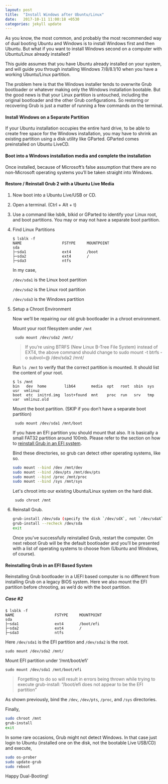 ```yaml
---
layout: post
title:  "Install Windows after Ubuntu/Linux"
date:   2017-10-11 11:00:18 +0530
categories: jekyll update
---
```

As you know, the most common, and probably the most recommended way of dual booting Ubuntu and Windows is to install Windows first and then Ubuntu. But what if you want to install Windows second on a computer with Ubuntu/Linux already installed?

This guide assumes that you have Ubuntu already installed on your system, and will guide you through installing Windows 7/8/8.1/10 when you have a working Ubuntu/Linux partition.

The problem here is that the Windows installer tends to overwrite Grub bootloader or whatever making only the Windows installation bootable. But the good news is that your Linux partition is untouched, including the original bootloader and the other Grub configurations. So restoring or recovering Grub is just a matter of running a few commands on the terminal.

#### Install Windows on a Separate Partition

If your Ubuntu installation occupies the entire hard drive, to be able to create free space for the Windows installation, you may have to shrink an existing partition using a disk utility like GParted. GParted comes preinstalled on Ubuntu LiveCD.

#### Boot into a Windows installation media and complete the installation

Once installed, because of Microsoft’s false assumption that there are no non-Microsoft operating systems you’ll be taken straight into Windows.

#### Restore / Reinstall Grub 2 with a Ubuntu Live Media

1. Now boot into a Ubuntu Live/USB or CD.
2. Open a terminal. (Ctrl + Alt + t)
3. Use a command like lsblk, blkid or GParted to identify your Linux root, and boot partitions. You may or may not have a separate boot partition.
4. Find Linux Partitions

	~~~
	$ lsblk -f
	NAME                  FSTYPE     MOUNTPOINT
	sda                                                                            
	├─sda1                ext4       /boot
	├─sda2                ext4       /
	├─sda3                ntfs       
	~~~

	In my case,

	  `/dev/sda1` is the Linux boot partition

	  `/dev/sda2` is the Linux root partition

	  `/dev/sda3` is the Windows partition


5. Setup a Chroot Environment

	Now we’ll be repairing our old grub bootloader in a chroot environment.

	Mount your root filesystem under `/mnt`

	    sudo mount /dev/sda2 /mnt/

	> If you’re using BTRFS (New Linux B-Tree File System) instead of EXT4, the above command should change to 
	> sudo mount -t btrfs -o subvol=@ /dev/sda2 /mnt/

	Run `ls /mnt` to verify that the correct partition is mounted. It should list the content of your root.

	~~~
	$ ls /mnt
	bin   dev  home        lib64       media  opt   root  sbin  sys  usr  vmlinuz
	boot  etc  initrd.img  lost+found  mnt    proc  run   srv   tmp  var  vmlinuz.old
	~~~


	Mount the boot partition. (SKIP if you don’t have a separate boot partition)

	    sudo mount /dev/sda1 /mnt/boot

	If you have an EFI partition you should mount that also. It is basically a small FAT32 partition around 100mb. Please refer to the section on how to [reinstall Grub in an EFI system](#reinstalling-grub-in-an-efi-based-system).

	Bind these directories, so grub can detect other operating systems, like so. 

	~~~ bash
	sudo mount --bind /dev /mnt/dev
	sudo mount --bind /dev/pts /mnt/dev/pts
	sudo mount --bind /proc /mnt/proc
	sudo mount --bind /sys /mnt/sys
	~~~

	Let's chroot into our existing Ubuntu/Linux system on the hard disk.

	    sudo chroot /mnt

6. Reinstall Grub.

	~~~ bash
	grub-install /dev/sda (specify the disk `/dev/sdX`, not `/dev/sdaX`)
	grub-install --recheck /dev/sda
	exit
	~~~

	Once you've successfully reinstalled Grub, restart the computer. On next reboot Grub will be the default bootloader and you’ll be presented with a list of operating systems to choose from (Ubuntu and Windows, of course).

#### Reinstalling Grub in an EFI Based System

Reinstalling Grub bootloader in a UEFI based computer is no different from installing Grub on a legacy BIOS system. Here we also mount the EFI partition before chrooting, as we’d do with the boot partition.

##### Case #2

~~~
$ lsblk -f
NAME                  FSTYPE     MOUNTPOINT
sda                                                                            
├─sda1                ext4       /boot/efi
├─sda2                ext4       /
├─sda3                ntfs       
~~~

Here `/dev/sda1` is the EFI partition and `/dev/sda2` is the root.

    sudo mount /dev/sda2 /mnt/

Mount EFI partition under ‘/mnt/boot/efi’

    sudo mount /dev/sda1 /mnt/boot/efi

> Forgetting to do so will result in errors being thrown while trying to execute grub-install: “/boot/efi does not appear to be the EFI partition”

As shown previously, bind the `/dev`, `/dev/pts`, `/proc`, and `/sys` directories.

Finally,

~~~ bash
sudo chroot /mnt
grub-install
exit
~~~

In some rare occasions, Grub might not detect Windows. In that case just login to Ubuntu (installed one on the disk, not the bootable Live USB/CD) and execute,

~~~ bash
sudo os-prober
sudo update-grub
sudo reboot
~~~

Happy Dual-Booting!
